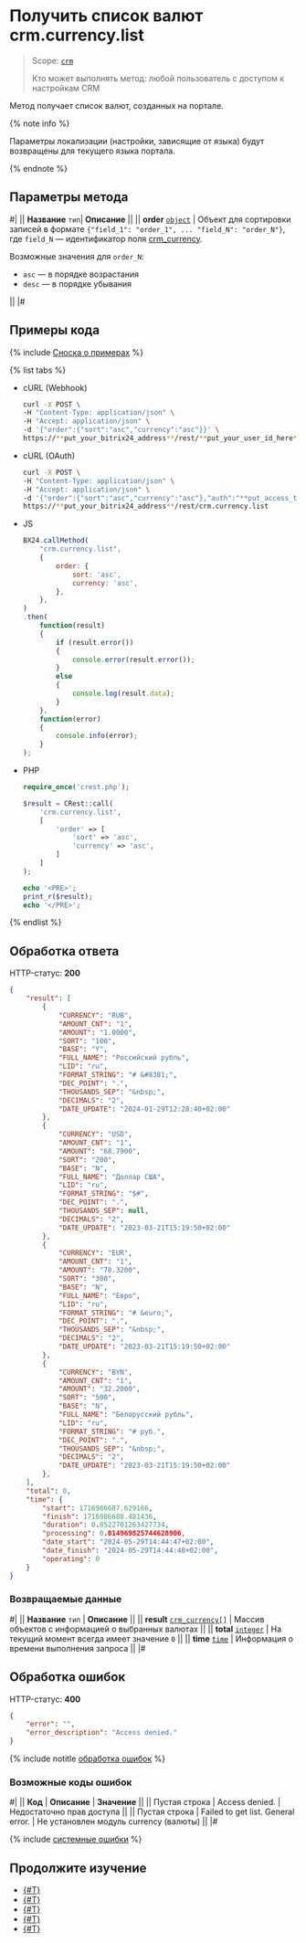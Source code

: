 # Получить список валют crm.currency.list

> Scope: [`crm`](../../scopes/permissions.md)
>
> Кто может выполнять метод: любой пользователь с доступом к настройкам CRM

Метод получает список валют, созданных на портале. 

{% note info %}

Параметры локализации (настройки, зависящие от языка) будут возвращены для текущего языка портала.

{% endnote %}

## Параметры метода

#|
||  **Название**
`тип`| **Описание** ||
|| **order**
[`object`](../../data-types.md) | Объект для сортировки записей в формате `{"field_1": "order_1", ... "field_N": "order_N"}`, где `field_N` — идентификатор поля [crm_currency](../data-types.md#crm_currency).

Возможные значения для `order_N`:

- `asc` — в порядке возрастания
- `desc` — в порядке убывания

 ||
|#

## Примеры кода

{% include [Сноска о примерах](../../../_includes/examples.md) %}

{% list tabs %}

- cURL (Webhook)

    ```bash
    curl -X POST \
    -H "Content-Type: application/json" \
    -H "Accept: application/json" \
    -d '{"order":{"sort":"asc","currency":"asc"}}' \
    https://**put_your_bitrix24_address**/rest/**put_your_user_id_here**/**put_your_webhook_here**/crm.currency.list
    ```

- cURL (OAuth)

    ```bash
    curl -X POST \
    -H "Content-Type: application/json" \
    -H "Accept: application/json" \
    -d '{"order":{"sort":"asc","currency":"asc"},"auth":"**put_access_token_here**"}' \
    https://**put_your_bitrix24_address**/rest/crm.currency.list
    ```

- JS

    ```js
    BX24.callMethod(
        "crm.currency.list",
        {
            order: {
                sort: 'asc',
                currency: 'asc',
            },
        },
    )
    .then(
        function(result)
        {
            if (result.error())
            {
                console.error(result.error());
            }
            else
            {
                console.log(result.data);
            }
        },
        function(error)
        {
            console.info(error);
        }
    );
    ```

- PHP

    ```php
    require_once('crest.php');

    $result = CRest::call(
        'crm.currency.list',
        [
            'order' => [
                'sort' => 'asc',
                'currency' => 'asc',
            ]
        ]
    );

    echo '<PRE>';
    print_r($result);
    echo '</PRE>';
    ```

{% endlist %}

## Обработка ответа

HTTP-статус: **200**

```json
{
    "result": [
        {
            "CURRENCY": "RUB",
            "AMOUNT_CNT": "1",
            "AMOUNT": "1.0000",
            "SORT": "100",
            "BASE": "Y",
            "FULL_NAME": "Российский рубль",
            "LID": "ru",
            "FORMAT_STRING": "# &#8381;",
            "DEC_POINT": ".",
            "THOUSANDS_SEP": "&nbsp;",
            "DECIMALS": "2",
            "DATE_UPDATE": "2024-01-29T12:28:40+02:00"
        },
        {
            "CURRENCY": "USD",
            "AMOUNT_CNT": "1",
            "AMOUNT": "68.7900",
            "SORT": "200",
            "BASE": "N",
            "FULL_NAME": "Доллар США",
            "LID": "ru",
            "FORMAT_STRING": "$#",
            "DEC_POINT": ".",
            "THOUSANDS_SEP": null,
            "DECIMALS": "2",
            "DATE_UPDATE": "2023-03-21T15:19:50+02:00"
        },
        {
            "CURRENCY": "EUR",
            "AMOUNT_CNT": "1",
            "AMOUNT": "78.3200",
            "SORT": "300",
            "BASE": "N",
            "FULL_NAME": "Евро",
            "LID": "ru",
            "FORMAT_STRING": "# &euro;",
            "DEC_POINT": ".",
            "THOUSANDS_SEP": "&nbsp;",
            "DECIMALS": "2",
            "DATE_UPDATE": "2023-03-21T15:19:50+02:00"
        },
        {
            "CURRENCY": "BYN",
            "AMOUNT_CNT": "1",
            "AMOUNT": "32.2000",
            "SORT": "500",
            "BASE": "N",
            "FULL_NAME": "Белорусский рубль",
            "LID": "ru",
            "FORMAT_STRING": "# руб.",
            "DEC_POINT": ".",
            "THOUSANDS_SEP": "&nbsp;",
            "DECIMALS": "2",
            "DATE_UPDATE": "2023-03-21T15:19:50+02:00"
        },
    ],
    "total": 0,
    "time": {
        "start": 1716986687.629166,
        "finish": 1716986688.481436,
        "duration": 0.8522701263427734,
        "processing": 0.014969825744628906,
        "date_start": "2024-05-29T14:44:47+02:00",
        "date_finish": "2024-05-29T14:44:48+02:00",
        "operating": 0
    }
}
```

### Возвращаемые данные

#|
|| **Название**
`тип` | **Описание** ||
|| **result**
[`crm_currency[]`](../data-types.md#crm_currency) | Массив объектов с информацией о выбранных валютах ||
|| **total**
[`integer`](../../data-types.md) | На текущий момент всегда имеет значение `0` ||
|| **time**
[`time`](../../data-types.md) | Информация о времени выполнения запроса ||
|#

## Обработка ошибок

HTTP-статус: **400**

```json
{
	"error": "",
	"error_description": "Access denied."
}
```

{% include notitle [обработка ошибок](../../../_includes/error-info.md) %}

### Возможные коды ошибок

#|
|| **Код** | **Описание** | **Значение** ||
|| Пустая строка | Access denied. | Недостаточно прав доступа ||
|| Пустая строка | Failed to get list. General error. | Не установлен модуль currency (валюты) ||
|#

{% include [системные ошибки](../../../_includes/system-errors.md) %}

## Продолжите изучение 

- [{#T}](./crm-currency-add.md)
- [{#T}](./crm-currency-update.md)
- [{#T}](./crm-currency-get.md)
- [{#T}](./crm-currency-delete.md)
- [{#T}](./crm-currency-fields.md)